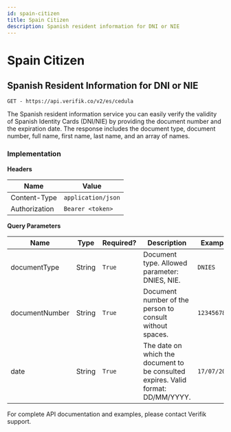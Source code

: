```yaml
---
id: spain-citizen
title: Spain Citizen
description: Spanish resident information for DNI or NIE
---
```


# Spain Citizen

## Spanish Resident Information for DNI or NIE

`GET - https://api.verifik.co/v2/es/cedula`

The Spanish resident information service you can easily verify the validity of Spanish Identity Cards (DNI/NIE) by providing the document number and the expiration date. The response includes the document type, document number, full name, first name, last name, and an array of names.

### Implementation

**Headers**

| Name          | Value              |
| ------------- | ------------------ |
| Content-Type  | `application/json` |
| Authorization | `Bearer <token>`   |

**Query Parameters**

<table><thead><tr><th width="186">Name</th><th width="89">Type</th><th width="109">Required?</th><th width="223">Description</th><th>Example</th></tr></thead><tbody><tr><td>documentType</td><td>String</td><td><code>True</code></td><td>Document type. Allowed parameter: DNIES, NIE.</td><td><code>DNIES</code></td></tr><tr><td>documentNumber</td><td>String</td><td><code>True</code></td><td>Document number of the person to consult without spaces.</td><td><code>123456789</code></td></tr><tr><td>date</td><td>String</td><td><code>True</code></td><td>The date on which the document to be consulted expires. Valid format: DD/MM/YYYY.</td><td><code>17/07/2024</code></td></tr></tbody></table>

For complete API documentation and examples, please contact Verifik support.
